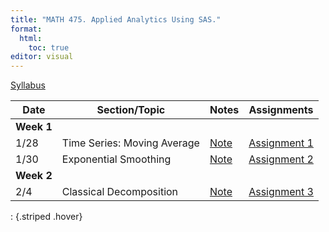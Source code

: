 ```yaml
---
title: "MATH 475. Applied Analytics Using SAS."
format: 
  html:
    toc: true
editor: visual
---
```





[Syllabus](syllabus.html)

| Date | Section/Topic | Notes | Assignments |
|----------------|----------------|--------------------------|----------------|
| **Week 1** |  |  |  |
| 1/28 | Time Series: Moving Average       | [Note](slides/1_time_series_smoothing_ma.pdf)   | [Assignment 1](assignments/assignment1.html) |
| 1/30 | Exponential Smoothing |[Note](slides/2_time_series_smoothing_exponential.pdf)  | [Assignment 2](assignments/assignment2.html) |
| **Week 2** |  |  |  |
| 2/4        |  Classical Decomposition                                 | [Note](slides/4_decomposition_stl_2025.pdf)                                               | [Assignment 3](assignments/assignment3.html)  |
: {.striped .hover}



